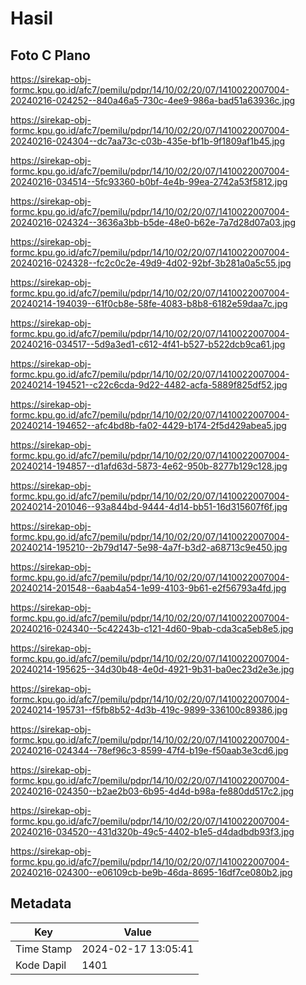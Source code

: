 # Hasil

## Foto C Plano

https://sirekap-obj-formc.kpu.go.id/afc7/pemilu/pdpr/14/10/02/20/07/1410022007004-20240216-024252--840a46a5-730c-4ee9-986a-bad51a63936c.jpg

https://sirekap-obj-formc.kpu.go.id/afc7/pemilu/pdpr/14/10/02/20/07/1410022007004-20240216-024304--dc7aa73c-c03b-435e-bf1b-9f1809af1b45.jpg

https://sirekap-obj-formc.kpu.go.id/afc7/pemilu/pdpr/14/10/02/20/07/1410022007004-20240216-034514--5fc93360-b0bf-4e4b-99ea-2742a53f5812.jpg

https://sirekap-obj-formc.kpu.go.id/afc7/pemilu/pdpr/14/10/02/20/07/1410022007004-20240216-024324--3636a3bb-b5de-48e0-b62e-7a7d28d07a03.jpg

https://sirekap-obj-formc.kpu.go.id/afc7/pemilu/pdpr/14/10/02/20/07/1410022007004-20240216-024328--fc2c0c2e-49d9-4d02-92bf-3b281a0a5c55.jpg

https://sirekap-obj-formc.kpu.go.id/afc7/pemilu/pdpr/14/10/02/20/07/1410022007004-20240214-194039--61f0cb8e-58fe-4083-b8b8-6182e59daa7c.jpg

https://sirekap-obj-formc.kpu.go.id/afc7/pemilu/pdpr/14/10/02/20/07/1410022007004-20240216-034517--5d9a3ed1-c612-4f41-b527-b522dcb9ca61.jpg

https://sirekap-obj-formc.kpu.go.id/afc7/pemilu/pdpr/14/10/02/20/07/1410022007004-20240214-194521--c22c6cda-9d22-4482-acfa-5889f825df52.jpg

https://sirekap-obj-formc.kpu.go.id/afc7/pemilu/pdpr/14/10/02/20/07/1410022007004-20240214-194652--afc4bd8b-fa02-4429-b174-2f5d429abea5.jpg

https://sirekap-obj-formc.kpu.go.id/afc7/pemilu/pdpr/14/10/02/20/07/1410022007004-20240214-194857--d1afd63d-5873-4e62-950b-8277b129c128.jpg

https://sirekap-obj-formc.kpu.go.id/afc7/pemilu/pdpr/14/10/02/20/07/1410022007004-20240214-201046--93a844bd-9444-4d14-bb51-16d315607f6f.jpg

https://sirekap-obj-formc.kpu.go.id/afc7/pemilu/pdpr/14/10/02/20/07/1410022007004-20240214-195210--2b79d147-5e98-4a7f-b3d2-a68713c9e450.jpg

https://sirekap-obj-formc.kpu.go.id/afc7/pemilu/pdpr/14/10/02/20/07/1410022007004-20240214-201548--6aab4a54-1e99-4103-9b61-e2f56793a4fd.jpg

https://sirekap-obj-formc.kpu.go.id/afc7/pemilu/pdpr/14/10/02/20/07/1410022007004-20240216-024340--5c42243b-c121-4d60-9bab-cda3ca5eb8e5.jpg

https://sirekap-obj-formc.kpu.go.id/afc7/pemilu/pdpr/14/10/02/20/07/1410022007004-20240214-195625--34d30b48-4e0d-4921-9b31-ba0ec23d2e3e.jpg

https://sirekap-obj-formc.kpu.go.id/afc7/pemilu/pdpr/14/10/02/20/07/1410022007004-20240214-195731--f5fb8b52-4d3b-419c-9899-336100c89386.jpg

https://sirekap-obj-formc.kpu.go.id/afc7/pemilu/pdpr/14/10/02/20/07/1410022007004-20240216-024344--78ef96c3-8599-47f4-b19e-f50aab3e3cd6.jpg

https://sirekap-obj-formc.kpu.go.id/afc7/pemilu/pdpr/14/10/02/20/07/1410022007004-20240216-024350--b2ae2b03-6b95-4d4d-b98a-fe880dd517c2.jpg

https://sirekap-obj-formc.kpu.go.id/afc7/pemilu/pdpr/14/10/02/20/07/1410022007004-20240216-034520--431d320b-49c5-4402-b1e5-d4dadbdb93f3.jpg

https://sirekap-obj-formc.kpu.go.id/afc7/pemilu/pdpr/14/10/02/20/07/1410022007004-20240216-024300--e06109cb-be9b-46da-8695-16df7ce080b2.jpg


## Metadata

| Key        | Value               |
| ---------- | ------------------- |
| Time Stamp | 2024-02-17 13:05:41 |
| Kode Dapil | 1401                |



